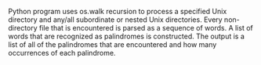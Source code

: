 Python program uses os.walk recursion to process a specified Unix directory and any/all subordinate or
nested Unix directories. Every non-directory file that is encountered is parsed as a sequence of words.
A list of words that are recognized as palindromes is constructed. The output is a list of all of the
palindromes that are encountered and how many occurrences of each palindrome.
